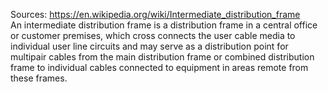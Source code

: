 Sources:
https://en.wikipedia.org/wiki/Intermediate_distribution_frame
\
An intermediate distribution frame is a distribution frame in a central office or customer premises, which cross connects the user cable media to individual user line circuits and may serve as a distribution point for multipair cables from the main distribution frame or combined distribution frame to individual cables connected to equipment in areas remote from these frames.
